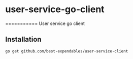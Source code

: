 # user-service-go-client
===========
User service go client

## Installation

`go get github.com/best-expendables/user-service-client`